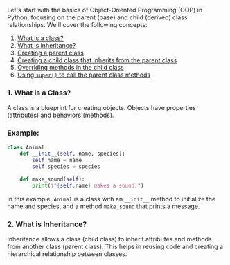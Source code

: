 Let's start with the basics of Object-Oriented Programming (OOP) in Python, focusing on the parent (base) and child (derived) class relationships. We'll cover the following concepts:

1. [What is a class?](#what-is-a-class)
2. [What is inheritance?](#what-is-inheritance)
3. [Creating a parent class](#creating-a-parent-class)
4. [Creating a child class that inherits from the parent class](#creating-a-child-class-that-inherits-from-the-parent-class)
5. [Overriding methods in the child class](#overriding-methods-in-the-child-class)
6. [Using `super()` to call the parent class methods](#using-super-to-call-the-parent-class-methods)


### 1. What is a Class?

A class is a blueprint for creating objects. Objects have properties (attributes) and behaviors (methods).

### Example:
```python
class Animal:
    def __init__(self, name, species):
        self.name = name
        self.species = species

    def make_sound(self):
        print(f"{self.name} makes a sound.")
```

In this example, `Animal` is a class with an `__init__` method to initialize the name and species, and a method `make_sound` that prints a message.

### 2. What is Inheritance?

Inheritance allows a class (child class) to inherit attributes and methods from another class (parent class). This helps in reusing code and creating a hierarchical relationship between classes.


